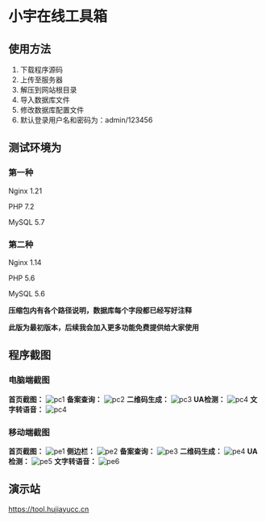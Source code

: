 # 小宇在线工具箱

## 使用方法
1. 下载程序源码
2. 上传至服务器
3. 解压到网站根目录
4. 导入数据库文件
5. 修改数据库配置文件
6. 默认登录用户名和密码为：admin/123456


## 测试环境为
### 第一种
Nginx 1.21

PHP 7.2

MySQL 5.7

### 第二种
Nginx 1.14

PHP 5.6

MySQL 5.6


 
**压缩包内有各个路径说明，数据库每个字段都已经写好注释** 

**此版为最初版本，后续我会加入更多功能免费提供给大家使用** 



## 程序截图
### 电脑端截图
 **首页截图：** 
 ![pc1](https://www.hujiayucc.cn/content/uploadfile/202109/2bd81632263099.png) 
 **备案查询：** 
 ![pc2](https://www.hujiayucc.cn/content/uploadfile/202109/6d291632263367.png) 
 **二维码生成：** 
 ![pc3](https://www.hujiayucc.cn/content/uploadfile/202109/2e601632263367.png) 
 **UA检测：** 
 ![pc4](https://www.hujiayucc.cn/content/uploadfile/202109/f2641632263367.png) 
 **文字转语音：** 
 ![pc4](https://www.hujiayucc.cn/content/uploadfile/202109/eac31632263367.png) 


### 移动端截图
  **首页截图：** 
 ![pe1](https://www.hujiayucc.cn/content/uploadfile/202109/0fc51632263727.jpg) 
 **侧边栏：** 
 ![pe2](https://www.hujiayucc.cn/content/uploadfile/202109/72bb1632263728.jpg) 
 **备案查询：** 
 ![pe3](https://www.hujiayucc.cn/content/uploadfile/202109/4b0a1632263727.jpg) 
 **二维码生成：** 
 ![pe4](https://www.hujiayucc.cn/content/uploadfile/202109/6b6b1632263727.jpg) 
 **UA检测：** 
 ![pe5](https://www.hujiayucc.cn/content/uploadfile/202109/34e41632263727.jpg) 
 **文字转语音：** 
 ![pe6](https://www.hujiayucc.cn/content/uploadfile/202109/d6b11632263727.jpg) 

## 演示站
https://tool.hujiayucc.cn